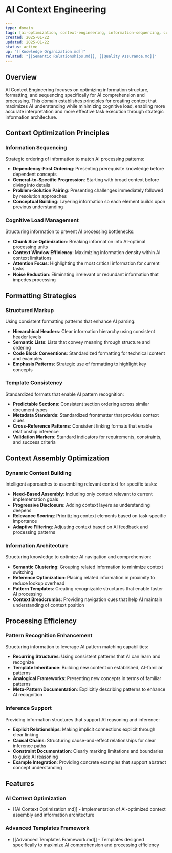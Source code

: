 # AI Context Engineering

```yaml
---
type: domain
tags: [ai-optimization, context-engineering, information-sequencing, cognitive-load]
created: 2025-01-22
updated: 2025-01-22
status: active
up: "[[Knowledge Organization.md]]"
related: "[[Semantic Relationships.md]], [[Quality Assurance.md]]"
---
```

## Overview

AI Context Engineering focuses on optimizing information structure, formatting, and sequencing specifically for AI comprehension and processing. This domain establishes principles for creating context that maximizes AI understanding while minimizing cognitive load, enabling more accurate interpretation and more effective task execution through strategic information architecture.

## Context Optimization Principles

### Information Sequencing

Strategic ordering of information to match AI processing patterns:

- **Dependency-First Ordering**: Presenting prerequisite knowledge before dependent concepts
- **General-to-Specific Progression**: Starting with broad context before diving into details
- **Problem-Solution Pairing**: Presenting challenges immediately followed by resolution approaches
- **Conceptual Building**: Layering information so each element builds upon previous understanding

### Cognitive Load Management

Structuring information to prevent AI processing bottlenecks:

- **Chunk Size Optimization**: Breaking information into AI-optimal processing units
- **Context Window Efficiency**: Maximizing information density within AI context limitations
- **Attention Focus**: Highlighting the most critical information for current tasks
- **Noise Reduction**: Eliminating irrelevant or redundant information that impedes processing

## Formatting Strategies

### Structured Markup

Using consistent formatting patterns that enhance AI parsing:

- **Hierarchical Headers**: Clear information hierarchy using consistent header levels
- **Semantic Lists**: Lists that convey meaning through structure and ordering
- **Code Block Conventions**: Standardized formatting for technical content and examples
- **Emphasis Patterns**: Strategic use of formatting to highlight key concepts

### Template Consistency

Standardized formats that enable AI pattern recognition:

- **Predictable Sections**: Consistent section ordering across similar document types
- **Metadata Standards**: Standardized frontmatter that provides context clues
- **Cross-Reference Patterns**: Consistent linking formats that enable relationship inference
- **Validation Markers**: Standard indicators for requirements, constraints, and success criteria

## Context Assembly Optimization

### Dynamic Context Building

Intelligent approaches to assembling relevant context for specific tasks:

- **Need-Based Assembly**: Including only context relevant to current implementation goals
- **Progressive Disclosure**: Adding context layers as understanding deepens
- **Relevance Scoring**: Prioritizing context elements based on task-specific importance
- **Adaptive Filtering**: Adjusting context based on AI feedback and processing patterns

### Information Architecture

Structuring knowledge to optimize AI navigation and comprehension:

- **Semantic Clustering**: Grouping related information to minimize context switching
- **Reference Optimization**: Placing related information in proximity to reduce lookup overhead
- **Pattern Templates**: Creating recognizable structures that enable faster AI processing
- **Context Breadcrumbs**: Providing navigation cues that help AI maintain understanding of context position

## Processing Efficiency

### Pattern Recognition Enhancement

Structuring information to leverage AI pattern matching capabilities:

- **Recurring Structures**: Using consistent patterns that AI can learn and recognize
- **Template Inheritance**: Building new content on established, AI-familiar patterns
- **Analogical Frameworks**: Presenting new concepts in terms of familiar patterns
- **Meta-Pattern Documentation**: Explicitly describing patterns to enhance AI recognition

### Inference Support

Providing information structures that support AI reasoning and inference:

- **Explicit Relationships**: Making implicit connections explicit through clear linking
- **Causal Chains**: Structuring cause-and-effect relationships for clear inference paths
- **Constraint Documentation**: Clearly marking limitations and boundaries to guide AI reasoning
- **Example Integration**: Providing concrete examples that support abstract concept understanding

## Features

### AI Context Optimization
- [[AI Context Optimization.md]] - Implementation of AI-optimized context assembly and information architecture

### Advanced Templates Framework
- [[Advanced Templates Framework.md]] - Templates designed specifically to maximize AI comprehension and processing efficiency